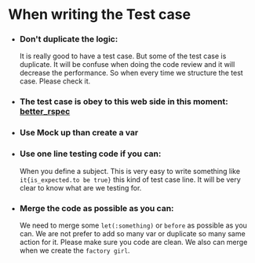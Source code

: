 # When writing the Test case

* ### Don't duplicate the logic:

    It is really good to have a test case. But some of the test case is duplicate. It will be confuse when doing the code review and it will decrease the performance. So when every time we structure the test case. Please check it.

* ### The test case is obey to this web side in this moment: [better_rspec](https://www.google.com)

* ### Use Mock up than create a var

* ### Use one line testing code if you can:

   When you define a subject. This is very easy to write something like ```it{is_expected.to be true}``` this kind of test case line. It will be very clear to know what are we testing for.

* ### Merge the code as possible as you can:

   We need to merge some ```let(:something)``` or ```before``` as possible as you can. We are not prefer to add so many var or duplicate so many same action for it. Please make sure you code are clean. We also can merge when we create the ```factory girl```.
